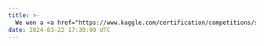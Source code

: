 ```yaml
---
title: >- 
  We won a <a href="https://www.kaggle.com/certification/competitions/shuoxing/lmsys-chatbot-arena" target="_blank">Silver Medal</a> for placing 22nd out of 1849 teams in <a href="https://www.kaggle.com/competitions/lmsys-chatbot-arena" target="_blank">LMSYS - Chatbot Arena Human Preference Predictions</a>. Thanks to my amazing collaborators!  
date: 2024-03-22 17:30:00 UTC
---
```


